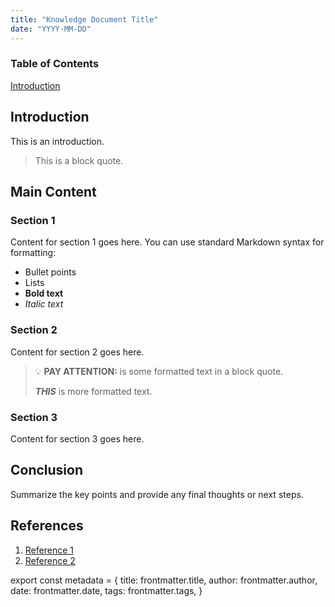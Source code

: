 ```yaml
---
title: "Knowledge Document Title"
date: "YYYY-MM-DD"
---
```


### Table of Contents
[Introduction](#Introduction)

## Introduction

This is an introduction.

> This is a block quote.

## Main Content

### Section 1

Content for section 1 goes here. You can use standard Markdown syntax for formatting:

- Bullet points
- Lists
- **Bold text**
- *Italic text*

### Section 2

Content for section 2 goes here.


> :bulb: **PAY ATTENTION:**
> is some formatted text in a block quote.
>
> ***THIS*** is more formatted text.


### Section 3

Content for section 3 goes here.

## Conclusion

Summarize the key points and provide any final thoughts or next steps.

## References

1. [Reference 1](https://example.com/reference1)
2. [Reference 2](https://example.com/reference2)

export const metadata = {
  title: frontmatter.title,
  author: frontmatter.author,
  date: frontmatter.date,
  tags: frontmatter.tags,
}
